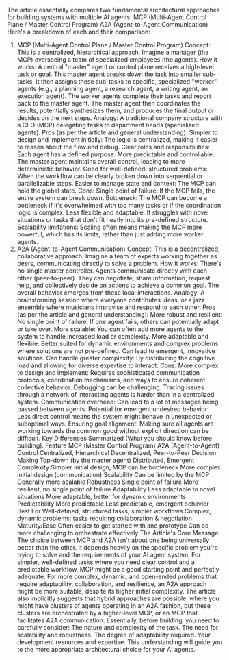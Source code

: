 The article essentially compares two fundamental architectural approaches for building systems with multiple AI agents:
MCP (Multi-Agent Control Plane / Master Control Program)
A2A (Agent-to-Agent Communication)
Here's a breakdown of each and their comparison:
1. MCP (Multi-Agent Control Plane / Master Control Program)
Concept: This is a centralized, hierarchical approach. Imagine a manager (the MCP) overseeing a team of specialized employees (the agents).
How it works:
A central "master" agent or control plane receives a high-level task or goal.
This master agent breaks down the task into smaller sub-tasks.
It then assigns these sub-tasks to specific, specialized "worker" agents (e.g., a planning agent, a research agent, a writing agent, an execution agent).
The worker agents complete their tasks and report back to the master agent.
The master agent then coordinates the results, potentially synthesizes them, and produces the final output or decides on the next steps.
Analogy: A traditional company structure with a CEO (MCP) delegating tasks to department heads (specialized agents).
Pros (as per the article and general understanding):
Simpler to design and implement initially: The logic is centralized, making it easier to reason about the flow and debug.
Clear roles and responsibilities: Each agent has a defined purpose.
More predictable and controllable: The master agent maintains overall control, leading to more deterministic behavior.
Good for well-defined, structured problems: When the workflow can be clearly broken down into sequential or parallelizable steps.
Easier to manage state and context: The MCP can hold the global state.
Cons:
Single point of failure: If the MCP fails, the entire system can break down.
Bottleneck: The MCP can become a bottleneck if it's overwhelmed with too many tasks or if the coordination logic is complex.
Less flexible and adaptable: It struggles with novel situations or tasks that don't fit neatly into its pre-defined structure.
Scalability limitations: Scaling often means making the MCP more powerful, which has its limits, rather than just adding more worker agents.
2. A2A (Agent-to-Agent Communication)
Concept: This is a decentralized, collaborative approach. Imagine a team of experts working together as peers, communicating directly to solve a problem.
How it works:
There's no single master controller.
Agents communicate directly with each other (peer-to-peer).
They can negotiate, share information, request help, and collectively decide on actions to achieve a common goal.
The overall behavior emerges from these local interactions.
Analogy: A brainstorming session where everyone contributes ideas, or a jazz ensemble where musicians improvise and respond to each other.
Pros (as per the article and general understanding):
More robust and resilient: No single point of failure. If one agent fails, others can potentially adapt or take over.
More scalable: You can often add more agents to the system to handle increased load or complexity.
More adaptable and flexible: Better suited for dynamic environments and complex problems where solutions are not pre-defined. Can lead to emergent, innovative solutions.
Can handle greater complexity: By distributing the cognitive load and allowing for diverse expertise to interact.
Cons:
More complex to design and implement: Requires sophisticated communication protocols, coordination mechanisms, and ways to ensure coherent collective behavior.
Debugging can be challenging: Tracing issues through a network of interacting agents is harder than in a centralized system.
Communication overhead: Can lead to a lot of messages being passed between agents.
Potential for emergent undesired behavior: Less direct control means the system might behave in unexpected or suboptimal ways.
Ensuring goal alignment: Making sure all agents are working towards the common good without explicit direction can be difficult.
Key Differences Summarized (What you should know before building):
Feature	MCP (Master Control Program)	A2A (Agent-to-Agent)
Control	Centralized, Hierarchical	Decentralized, Peer-to-Peer
Decision Making	Top-down (by the master agent)	Distributed, Emergent
Complexity	Simpler initial design, MCP can be bottleneck	More complex initial design (communication)
Scalability	Can be limited by the MCP	Generally more scalable
Robustness	Single point of failure	More resilient, no single point of failure
Adaptability	Less adaptable to novel situations	More adaptable, better for dynamic environments
Predictability	More predictable	Less predictable, emergent behavior
Best For	Well-defined, structured tasks; simpler workflows	Complex, dynamic problems; tasks requiring collaboration & negotiation
Maturity/Ease	Often easier to get started with and prototype	Can be more challenging to orchestrate effectively
The Article's Core Message:
The choice between MCP and A2A isn't about one being universally better than the other. It depends heavily on the specific problem you're trying to solve and the requirements of your AI agent system.
For simpler, well-defined tasks where you need clear control and a predictable workflow, MCP might be a good starting point and perfectly adequate.
For more complex, dynamic, and open-ended problems that require adaptability, collaboration, and resilience, an A2A approach might be more suitable, despite its higher initial complexity.
The article also implicitly suggests that hybrid approaches are possible, where you might have clusters of agents operating in an A2A fashion, but these clusters are orchestrated by a higher-level MCP, or an MCP that facilitates A2A communication.
Essentially, before building, you need to carefully consider:
The nature and complexity of the task.
The need for scalability and robustness.
The degree of adaptability required.
Your development resources and expertise.
This understanding will guide you to the more appropriate architectural choice for your AI agents.
